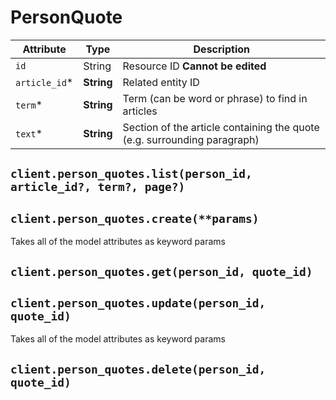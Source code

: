 # PersonQuote

| Attribute | Type | Description |
| --------- | ---- | ----------- |
| `id`          | String     | Resource ID **Cannot be edited** |
| `article_id`* | **String** | Related entity ID |
| `term`*       | **String** | Term (can be word or phrase) to find in articles |
| `text`*       | **String** | Section of the article containing the quote (e.g. surrounding paragraph) |

## `client.person_quotes.list(person_id, article_id?, term?, page?)`

## `client.person_quotes.create(**params)`

Takes all of the model attributes as keyword params

## `client.person_quotes.get(person_id, quote_id)`

## `client.person_quotes.update(person_id, quote_id)`

Takes all of the model attributes as keyword params

## `client.person_quotes.delete(person_id, quote_id)`
